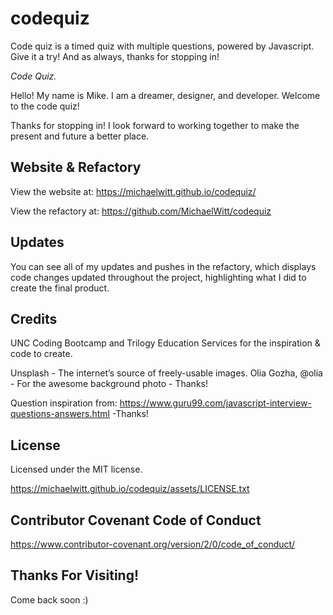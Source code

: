 # codequiz
Code quiz is a timed quiz with multiple questions, powered by Javascript. Give it a try! And as always, thanks for stopping in! 

_Code Quiz._


Hello! My name is Mike. I am a dreamer, designer, and developer. Welcome to the code quiz!

<!-- I created the password generator by writing the Javascript from scratch, which I linked to a pre-built html & css. It was a fantastic challenge that pushed me to the limits, trying to implement my newly learned hand at writing Javascript. I was able to create a working password generator by breaking it down, step by step, using the following methods: linking my javascript and html, creating variables for all of the possible password characters, making a function and alert to let the user input a password length of 8-128 characters, creating confirm alerts so the user could select what type of characters they wanted, writing an empty array which I fed with the selected possible characters, creating a loop that assisted in selecting random characters at appropriate lengths, wrote the generated password to the html, and added an Event Listener so that the operation would run once the user clicked the Generate Password Button. Overall, it was a very challenging and logically intensive project; at the same time, it was quite rewarding to learn, grow, and accomplish the mission of creating a working password generator!  -->

Thanks for stopping in! I look forward to working together to make the present and future a better place. 

## Website & Refactory

View the website at: https://michaelwitt.github.io/codequiz/

View the refactory at: https://github.com/MichaelWitt/codequiz

<!-- Website Preview: ![alt text](https://michaelwitt.github.io/passwordgenerator/website.png) -->

## Updates

You can see all of my updates and pushes in the refactory, which displays code changes updated throughout the project, highlighting what I did to create the final product.

## Credits

UNC Coding Bootcamp and Trilogy Education Services for the inspiration & code to create.

Unsplash - The internet’s source of freely-usable images. 
Olia Gozha, @olia - For the awesome background photo - Thanks! 

Question inspiration from: https://www.guru99.com/javascript-interview-questions-answers.html -Thanks!

## License

Licensed under the MIT license.

https://michaelwitt.github.io/codequiz/assets/LICENSE.txt

## Contributor Covenant Code of Conduct

https://www.contributor-covenant.org/version/2/0/code_of_conduct/

## Thanks For Visiting!

Come back soon :)

